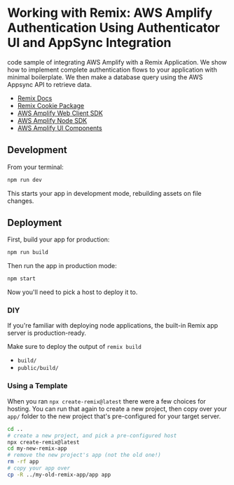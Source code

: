 # Working with Remix: AWS Amplify Authentication Using Authenticator UI and AppSync Integration

code sample of integrating AWS Amplify with a Remix Application. We show how to implement complete authentication flows to your application with minimal boilerplate. We then make a database query using the AWS Appsync API to retrieve data.


- [Remix Docs](https://remix.run/docs)
- [Remix Cookie Package](https://remix.run/docs/en/v1/api/remix#cookies)
- [AWS Amplify Web Client SDK](https://docs.amplify.aws/cli/start/install/)
- [AWS Amplify Node SDK](https://docs.aws.amazon.com/sdk-for-javascript/v3/developer-guide/getting-started-nodejs.html)
- [AWS Amplify UI Components](https://ui.docs.amplify.aws/react/components/authenticator)

## Development

From your terminal:

```sh
npm run dev
```

This starts your app in development mode, rebuilding assets on file changes.

## Deployment

First, build your app for production:

```sh
npm run build
```

Then run the app in production mode:

```sh
npm start
```

Now you'll need to pick a host to deploy it to.

### DIY

If you're familiar with deploying node applications, the built-in Remix app server is production-ready.

Make sure to deploy the output of `remix build`

- `build/`
- `public/build/`

### Using a Template

When you ran `npx create-remix@latest` there were a few choices for hosting. You can run that again to create a new project, then copy over your `app/` folder to the new project that's pre-configured for your target server.

```sh
cd ..
# create a new project, and pick a pre-configured host
npx create-remix@latest
cd my-new-remix-app
# remove the new project's app (not the old one!)
rm -rf app
# copy your app over
cp -R ../my-old-remix-app/app app
```
